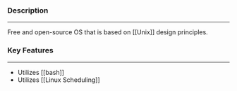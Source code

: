 ### Description
---
Free and open-source OS that is based on [[Unix]] design principles.

### Key Features
---
- Utilizes [[bash]]
- Utilizes [[Linux Scheduling]]